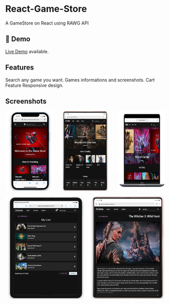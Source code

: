 # React-Game-Store
A GameStore on React using RAWG API
## 🔴 Demo
[Live Demo](https://react-gamestore.netlify.app/) available.

## Features

Search any game you want.
Games informations and screenshots.
Cart Feature
Responsive design.

## Screenshots
<div style="display: flex; justify-content: space-between;">
    <img src="/src/resources/111.PNG" width="30%" />
    <img src="/src/resources/222.PNG" width="30%" />
    <img src="/src/resources/3333.PNG" width="30%" />
</div>
<br>

<div style="display: flex; justify-content: space-between;">
    <img src="/src/resources/777.PNG" width="49%" />
    <img src="/src/resources/999.PNG" width="49%" />
 
</div>




